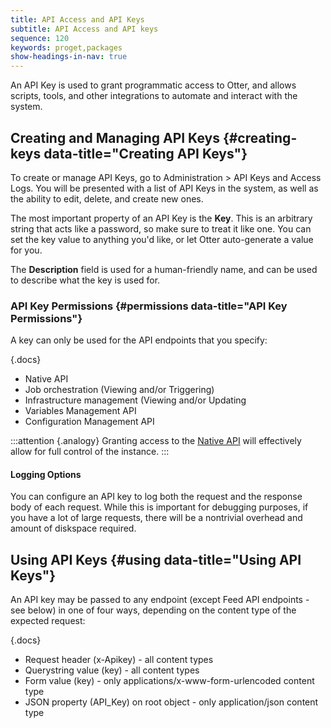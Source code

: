```yaml
---
title: API Access and API Keys
subtitle: API Access and API keys
sequence: 120
keywords: proget,packages
show-headings-in-nav: true
---
```


An API Key is used to grant programmatic access to Otter, and allows scripts, tools, and other integrations to automate and interact with the system.

## Creating and Managing API Keys {#creating-keys data-title="Creating API Keys"}

To create or manage API Keys, go to Administration > API Keys and Access Logs. You will be presented with a list of API Keys in the system, as well as the ability to edit, delete, and create new ones.

The most important property of an API Key is the **Key**. This is an arbitrary string that acts like a password, so make sure to treat it like one. You can set the key value to anything you'd like, or let Otter auto-generate a value for you.

The **Description** field is used for a human-friendly name, and can be used to describe what the key is used for.

### API Key Permissions {#permissions data-title="API Key Permissions"}

A key can only be used for the API endpoints that you specify:

{.docs}
- Native API
- Job orchestration (Viewing and/or Triggering)
- Infrastructure management (Viewing and/or Updating
- Variables Management API
- Configuration Management API

:::attention {.analogy}
Granting access to the [Native API] will effectively allow for full control of the instance.
:::

#### Logging Options

You can configure an API key to log both the request and the response body of each request. While this is important for debugging purposes, if you have a lot of large requests, there will be a nontrivial overhead and amount of diskspace required.

## Using API Keys {#using data-title="Using API Keys"}

An API key may be passed to any endpoint (except Feed API endpoints - see below) in one of four ways, depending on the content type of the expected request:

{.docs}
- Request header (x-Apikey) - all content types
- Querystring value (key) - all content types
- Form value (key) - only applications/x-www-form-urlencoded content type
- JSON property (API_Key) on root object - only application/json content type

[Native API]: /docs/otter/reference/api
